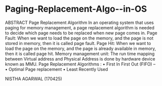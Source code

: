 # Paging-Replacement-Algo--in-OS

ABSTRACT
Page Replacement Algorithm
In an operating system that uses paging for memory management, a page replacement algorithm is needed to decide which page needs to be replaced when new page comes in.
Page Fault: When we want to load the page on the memory, and the page is not stored in memory, then it is called page fault.
Page Hit: When we want to load the page on the memory, and the page is already available in memory, then it is called page hit.
Memory management unit: The run time mapping between Virtual address and Physical Address is done by hardware device known as MMU.
Page Replacement Algorithms :
    • First In First Out (FIFO) –
    • Optimal Page replacement
    • Least Recently Used







NISTHA AGARWAL  (170425)
